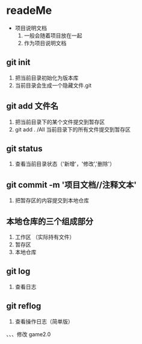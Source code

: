 # readeMe
+ 项目说明文档
    1. 一般会随着项目放在一起
    2. 作为项目说明文档

## git init
1. 把当前目录初始化为版本库
2. 当前目录会生成一个隐藏文件.git

## git add 文件名
1. 把当前目录下的某个文件提交到暂存区
2. git add . /All 当前目录下的所有文件提交到暂存区

## git status
 1. 查看当前目录状态（'新增'，'修改','删除'）

 ## git commit -m '项目文档//注释文本'
 1. 把暂存区的内容提交到本地仓库


## 本地仓库的三个组成部分
1. 工作区 （实际持有文件）
2. 暂存区
3. 本地仓库

## git log
1. 查看日志

## git reflog
1. 查看操作日志（简单版）


、、、修改   game2.0
